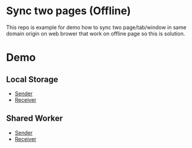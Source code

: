 # Sync two pages (Offline)
This repo is example for demo how to sync two page/tab/window in same domain origin on web brower that work on offline page so this is solution.

# Demo
## Local Storage
- [Sender](https://ethaizone.github.io/sync-two-pages/local-storage/page1.html) 
- [Receiver](https://ethaizone.github.io/sync-two-pages/local-storage/page2.html) 

## Shared Worker
- [Sender](https://ethaizone.github.io/sync-two-pages/shared-worker/page1.html) 
- [Receiver](https://ethaizone.github.io/sync-two-pages/shared-worker/page2.html) 
